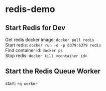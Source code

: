 # redis-demo

## Start Redis for Dev
Get redis docker image: `docker pull redis`  
Start redis: `docker run -d -p 6379:6379 redis`  
Find container id: `docker ps`    
Stop redis: `docker kill <container id>`   

## Start the Redis Queue Worker
start: `rq worker`  





